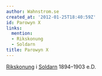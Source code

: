 ```yaml
---
author: Wahnstrom.se
created_at: '2012-01-25T18:40:59Z'
id: Parowyn X
links:
  mention:
  - Rikskonung
  - Soldarn
title: Parowyn X
---
```


[Rikskonung] i [Soldarn] 1894–1903 e.D.

  [Rikskonung]: Rikskonung
  [Soldarn]: Soldarn